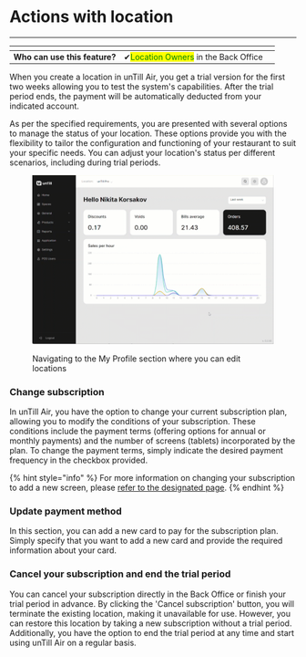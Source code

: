 # Actions with location

***

<table data-card-size="large" data-view="cards"><thead><tr><th></th><th></th><th></th></tr></thead><tbody><tr><td><strong>Who can use this feature?</strong></td><td><span data-gb-custom-inline data-tag="emoji" data-code="2714">✔</span><mark style="color:green;">Location Owners</mark> in the Back Office</td><td></td></tr></tbody></table>

When you create a location in unTill Air, you get a trial version for the first two weeks allowing you to test the system's capabilities. After the trial period ends, the payment will be automatically deducted from your indicated account.&#x20;

As per the specified requirements, you are presented with several options to manage the status of your location. These options provide you with the flexibility to tailor the configuration and functioning of your restaurant to suit your specific needs. You can adjust your location's status per different scenarios, including during trial periods.&#x20;

<figure><img src="../../.gitbook/assets/location-actions.gif" alt=""><figcaption><p>Navigating to the My Profile section where you can edit locations</p></figcaption></figure>

### Change subscription

In unTill Air, you have the option to change your current subscription plan, allowing you to modify the conditions of your subscription. These conditions include the payment terms (offering options for annual or monthly payments) and the number of screens (tablets) incorporated by the plan. To change the payment terms, simply indicate the desired payment frequency in the checkbox provided.

{% hint style="info" %}
For more information on changing your subscription to add a new screen, please [refer to the designated page](add-new-screen.md).
{% endhint %}

### Update payment method

In this section, you can add a new card to pay for the subscription plan. Simply specify that you want to add a new card and provide the required information about your card.

### Cancel your subscription and end the trial period

You can cancel your subscription directly in the Back Office or finish your trial period in advance. By clicking the 'Cancel subscription' button, you will terminate the existing location, making it unavailable for use. However, you can restore this location by taking a new subscription without a trial period. Additionally, you have the option to end the trial period at any time and start using unTill Air on a regular basis.
